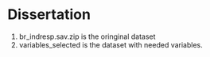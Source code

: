 # Dissertation
1. br_indresp.sav.zip is the oringinal dataset
2. variables_selected is the dataset with needed variables. 
